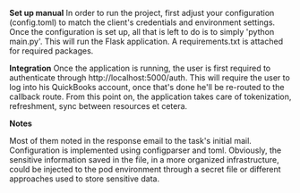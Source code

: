 **Set up manual**
In order to run the project, first adjust your configuration (config.toml) to match the client's credentials and environment settings.
Once the configuration is set up, all that is left to do is to simply 'python main.py'. This will run the Flask application.
A requirements.txt is attached for required packages.

**Integration**
Once the application is running, the user is first required to authenticate through http://localhost:5000/auth. 
This will require the user to log into his QuickBooks account, once that's done he'll be re-routed to the callback route.
From this point on, the application takes care of tokenization, refreshment, sync between resources et cetera.

**Notes**

Most of them noted in the response email to the task's initial mail.
Configuration is implemented using configparser and toml. Obviously, the sensitive information saved
in the file, in a more organized infrastructure, could be injected to the pod environment
through a secret file or different approaches used to store sensitive data.
